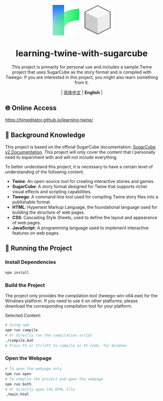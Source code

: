 <div align="center">
    <img src="./img/media/twine.svg" width="100px" height="100px"/>
    <img src="./img/media/sugarcube.svg" width="100px" height="100px"/>
    <h1 align="center">learning-twine-with-sugarcube</h1>
    <p>This project is primarily for personal use and includes a sample Twine project that uses SugarCube as the story format and is compiled with Tweego. If you are interested in this project, you might also learn something from it.

</p>
    <p>
        | <a href="./README.md">简体中文</a>
        | <b>English</b> |
    </p>
</div>

## 🌐 Online Access

https://himeditator.github.io/learning-twine/

## 📝 Background Knowledge

This project is based on the official SugarCube documentation: <a href="https://www.motoslave.net/sugarcube/2/docs/" target="_blank">SugarCube v2 Documentation</a>. This project will only cover the content that I personally need to experiment with and will not include everything.

To better understand this project, it is necessary to have a certain level of understanding of the following content.

- **Twine**: An open-source tool for creating interactive stories and games.
- **SugarCube**: A story format designed for Twine that supports richer visual effects and scripting capabilities.
- **Tweego**: A command-line tool used for compiling Twine story files into a publishable format.
- **HTML**: Hypertext Markup Language, the foundational language used for building the structure of web pages.
- **CSS**: Cascading Style Sheets, used to define the layout and appearance of web pages.
- **JavaScript**: A programming language used to implement interactive features on web pages.

## 🚀 Running the Project

### Install Dependencies

```bash
npm install
```

### Build the Project

The project only provides the compilation tool (tweego-win-x64.exe) for the Windows platform. If you need to use it on other platforms, please download the corresponding compilation tool for your platform.

Selected Content:
```bash
# Using npm
npm run compile
# Or directly run the compilation script
./compile.bat
# Press F5 or Ctrl+F5 to compile on VS Code, for Windows
```

### Open the Webpage

```bash
# To open the webpage only
npm run open
# To compile the project and open the webpage
npm run both
# Or directly open the HTML file
./main.html
```